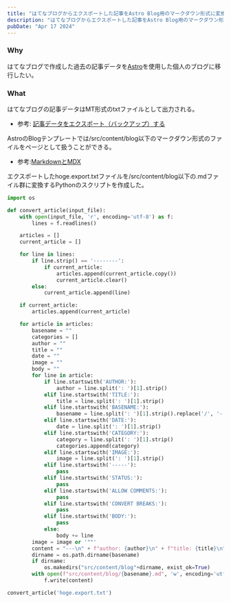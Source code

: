 ```yaml
---
title: "はてなブログからエクスポートした記事をAstro Blog用のマークダウン形式に変換する"
description: "はてなブログからエクスポートした記事をAstro Blog用のマークダウン形式に変換するPythonスクリプトを紹介します"
pubDate: "Apr 17 2024"
---
```


### Why

はてなブログで作成した過去の記事データを[Astro](https://astro.build/)を使用した個人のブログに移行したい。

### What

はてなブログの記事データはMT形式のtxtファイルとして出力される。
- 参考: [記事データをエクスポート（バックアップ）する](https://help.hatenablog.com/entry/export)

AstroのBlogテンプレートでは/src/content/blog以下のマークダウン形式のファイルをページとして扱うことができる。
- 参考:[MarkdownとMDX](https://docs.astro.build/ja/guides/markdown-content/)

エクスポートしたhoge.export.txtファイルを/src/content/blog以下の.mdファイル群に変換するPythonのスクリプトを作成した。

```py
import os

def convert_article(input_file):
    with open(input_file, 'r', encoding='utf-8') as f:
        lines = f.readlines()

    articles = []
    current_article = []

    for line in lines:
        if line.strip() == '--------':
            if current_article:
                articles.append(current_article.copy())
                current_article.clear()
        else:
            current_article.append(line)

    if current_article:
        articles.append(current_article)

    for article in articles:
        basename = ""
        categories = []
        author = ""
        title = ""
        date = ""
        image = ""
        body = ""
        for line in article:
            if line.startswith('AUTHOR:'):
                author = line.split(': ')[1].strip()
            elif line.startswith('TITLE:'):
                title = line.split(': ')[1].strip()
            elif line.startswith('BASENAME:'):
                basename = line.split(': ')[1].strip().replace('/', '-')
            elif line.startswith('DATE:'):
                date = line.split(': ')[1].strip()
            elif line.startswith('CATEGORY:'):
                category = line.split(': ')[1].strip()
                categories.append(category)
            elif line.startswith('IMAGE:'):
                image = line.split(': ')[1].strip()
            elif line.startswith('-----'):
                pass
            elif line.startswith('STATUS:'):
                pass
            elif line.startswith('ALLOW COMMENTS:'):
                pass
            elif line.startswith('CONVERT BREAKS:'):
                pass
            elif line.startswith('BODY:'):
                pass
            else:
                body += line
        image = image or '""'
        content = "---\n" + f"author: {author}\n" + f"title: {title}\n" + f"pubDate: {date}\n" + f"category: {categories}\n" + f"heroImage: {image}\n" + "---\n" + body
        dirname = os.path.dirname(basename)
        if dirname:
            os.makedirs("src/content/blog"+dirname, exist_ok=True)
        with open(f"src/content/blog/{basename}.md", 'w', encoding='utf-8') as f:
            f.write(content)

convert_article('hoge.export.txt')
```
